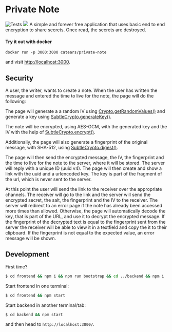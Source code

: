 # Private Note

![Tests](https://github.com/CatEars/private-note/workflows/ci/badge.svg)
[![](https://images.microbadger.com/badges/version/catears/private-note.svg)](https://microbadger.com/images/catears/private-note 'Get your own version badge on microbadger.com')
A simple and forever free application that uses basic end to end encryption to
share secrets. Once read, the secrets are destroyed.

#### Try it out with docker

```
docker run -p 3000:3000 catears/private-note
```

and visit [http://localhost:3000](http://localhost:3000).

## Security

A user, the writer, wants to create a note. When the user has written the
message and entered the time to live for the note, the page will do the
following:

The page will generate a a random IV using
[Crypto.getRandomValues()](https://developer.mozilla.org/en-US/docs/Web/API/Crypto/getRandomValues)
and generate a key using
[SubtleCrypto.generateKey()](https://developer.mozilla.org/en-US/docs/Web/API/SubtleCrypto/generateKey).

The note will be encrypted, using AES-GCM, with the generated key and the IV
with the help of
[SubtleCrypto.encrypt()](https://developer.mozilla.org/en-US/docs/Web/API/SubtleCrypto/encrypt).

Additionally, the page will also generate a fingerprint of the original message,
with SHA-512, using
[SubtleCrypto.digest()](https://developer.mozilla.org/en-US/docs/Web/API/SubtleCrypto/digest).

The page will then send the encrypted message, the IV, the fingerprint and the
time to live for the note to the server, where it will be stored. The server
will reply with a unique ID (uuid v4). The page will then create and show a link
with the uuid and a urlencoded key. The key is part of the fragment of the url,
which is never sent to the server.

At this point the user will send the link to the receiver over the appropriate
channels. The receiver will go to the link and the server will send the
encrypted secret, the salt, the fingerprint and the IV to the receiver. The
server will redirect to an error page if the note has already been accessed more
times than allowed. Otherwise, the page will automatically decode the key, that
is part of the URL, and use it to decrypt the encrypted message. If the
fingerprint of the decrypted text is equal to the fingerprint sent from the
server the receiver will be able to view it in a textfield and copy the it to
their clipboard. If the fingerprint is not equal to the expected value, an error
message will be shown.

## Development

First time?

```bash
$ cd frontend && npm i && npm run bootstrap && cd ../backend && npm i
```

Start frontend in one terminal:

```bash
$ cd frontend && npm start
```

Start backend in another terminal/tab:

```bash
$ cd backend && npm start
```

and then head to `http://localhost:3000/`.
